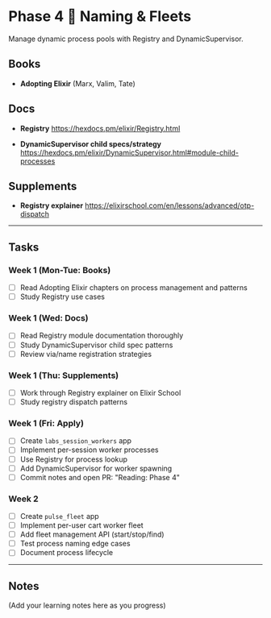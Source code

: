 # Phase 4  Naming & Fleets

Manage dynamic process pools with Registry and DynamicSupervisor.

## Books
- **Adopting Elixir** (Marx, Valim, Tate)

## Docs
- **Registry**
  https://hexdocs.pm/elixir/Registry.html

- **DynamicSupervisor child specs/strategy**
  https://hexdocs.pm/elixir/DynamicSupervisor.html#module-child-processes

## Supplements
- **Registry explainer**
  https://elixirschool.com/en/lessons/advanced/otp-dispatch

---

## Tasks

### Week 1 (Mon-Tue: Books)
- [ ] Read Adopting Elixir chapters on process management and patterns
- [ ] Study Registry use cases

### Week 1 (Wed: Docs)
- [ ] Read Registry module documentation thoroughly
- [ ] Study DynamicSupervisor child spec patterns
- [ ] Review via/name registration strategies

### Week 1 (Thu: Supplements)
- [ ] Work through Registry explainer on Elixir School
- [ ] Study registry dispatch patterns

### Week 1 (Fri: Apply)
- [ ] Create `labs_session_workers` app
- [ ] Implement per-session worker processes
- [ ] Use Registry for process lookup
- [ ] Add DynamicSupervisor for worker spawning
- [ ] Commit notes and open PR: "Reading: Phase 4"

### Week 2
- [ ] Create `pulse_fleet` app
- [ ] Implement per-user cart worker fleet
- [ ] Add fleet management API (start/stop/find)
- [ ] Test process naming edge cases
- [ ] Document process lifecycle

---

## Notes

(Add your learning notes here as you progress)
